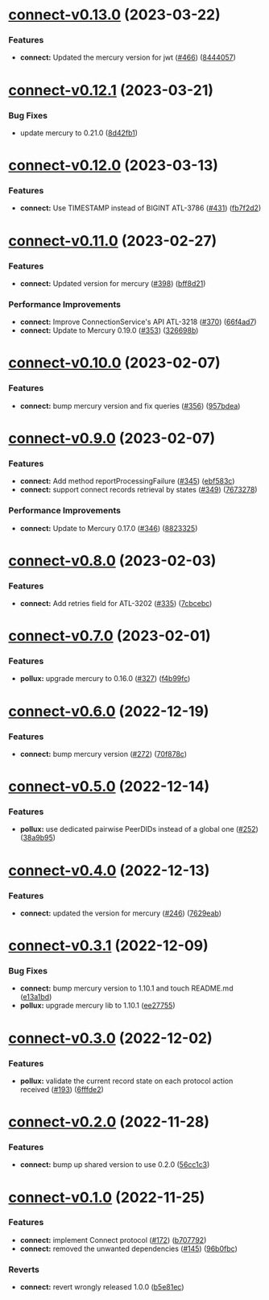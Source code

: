 # [connect-v0.13.0](https://github.com/input-output-hk/atala-prism-building-blocks/compare/connect-v0.12.1...connect-v0.13.0) (2023-03-22)


### Features

* **connect:** Updated the mercury version for jwt ([#466](https://github.com/input-output-hk/atala-prism-building-blocks/issues/466)) ([8444057](https://github.com/input-output-hk/atala-prism-building-blocks/commit/84440573bebbdf46f901e1a8bae7ba3d84239c2d))

# [connect-v0.12.1](https://github.com/input-output-hk/atala-prism-building-blocks/compare/connect-v0.12.0...connect-v0.12.1) (2023-03-21)


### Bug Fixes

* update mercury to 0.21.0 ([8d42fb1](https://github.com/input-output-hk/atala-prism-building-blocks/commit/8d42fb18206c9e599a4ab77f3c4a5162da03ba35))

# [connect-v0.12.0](https://github.com/input-output-hk/atala-prism-building-blocks/compare/connect-v0.11.0...connect-v0.12.0) (2023-03-13)


### Features

* **connect:** Use TIMESTAMP instead of BIGINT ATL-3786 ([#431](https://github.com/input-output-hk/atala-prism-building-blocks/issues/431)) ([fb7f2d2](https://github.com/input-output-hk/atala-prism-building-blocks/commit/fb7f2d28a5a8eabb2f52beebd8c794a90793c6fc))

# [connect-v0.11.0](https://github.com/input-output-hk/atala-prism-building-blocks/compare/connect-v0.10.0...connect-v0.11.0) (2023-02-27)


### Features

* **connect:** Updated version for mercury ([#398](https://github.com/input-output-hk/atala-prism-building-blocks/issues/398)) ([bff8d21](https://github.com/input-output-hk/atala-prism-building-blocks/commit/bff8d21ca218c6fc8237f88d9c1288ade7b03c88))


### Performance Improvements

* **connect:** Improve ConnectionService's API ATL-3218 ([#370](https://github.com/input-output-hk/atala-prism-building-blocks/issues/370)) ([66f4ad7](https://github.com/input-output-hk/atala-prism-building-blocks/commit/66f4ad7e531b51b04e9143bd5cbd21d93270d6b9))
* **connect:** Update to Mercury 0.19.0 ([#353](https://github.com/input-output-hk/atala-prism-building-blocks/issues/353)) ([326698b](https://github.com/input-output-hk/atala-prism-building-blocks/commit/326698b5361e1a6fb04ddda175c5040cc7eed022))

# [connect-v0.10.0](https://github.com/input-output-hk/atala-prism-building-blocks/compare/connect-v0.9.0...connect-v0.10.0) (2023-02-07)


### Features

* **connect:** bump mercury version and fix queries ([#356](https://github.com/input-output-hk/atala-prism-building-blocks/issues/356)) ([957bdea](https://github.com/input-output-hk/atala-prism-building-blocks/commit/957bdeae59f566446caa14dabe7cc7310478ba8e))

# [connect-v0.9.0](https://github.com/input-output-hk/atala-prism-building-blocks/compare/connect-v0.8.0...connect-v0.9.0) (2023-02-07)


### Features

* **connect:** Add method reportProcessingFailure ([#345](https://github.com/input-output-hk/atala-prism-building-blocks/issues/345)) ([ebf583c](https://github.com/input-output-hk/atala-prism-building-blocks/commit/ebf583cff2c00d40e7d534305f21fa47d35eb087))
* **connect:** support connect records retrieval by states ([#349](https://github.com/input-output-hk/atala-prism-building-blocks/issues/349)) ([7673278](https://github.com/input-output-hk/atala-prism-building-blocks/commit/7673278b2a9a88ec503c44b31dd14902462e43a4))


### Performance Improvements

* **connect:** Update to Mercury 0.17.0 ([#346](https://github.com/input-output-hk/atala-prism-building-blocks/issues/346)) ([8823325](https://github.com/input-output-hk/atala-prism-building-blocks/commit/8823325e88604c970d3dd6a94c4573f5658a8ca2))

# [connect-v0.8.0](https://github.com/input-output-hk/atala-prism-building-blocks/compare/connect-v0.7.0...connect-v0.8.0) (2023-02-03)


### Features

* **connect:** Add retries field for ATL-3202 ([#335](https://github.com/input-output-hk/atala-prism-building-blocks/issues/335)) ([7cbcebc](https://github.com/input-output-hk/atala-prism-building-blocks/commit/7cbcebc7c9229e1dac47b3f31b3d1d6621e739d3))

# [connect-v0.7.0](https://github.com/input-output-hk/atala-prism-building-blocks/compare/connect-v0.6.0...connect-v0.7.0) (2023-02-01)


### Features

* **pollux:** upgrade mercury to 0.16.0 ([#327](https://github.com/input-output-hk/atala-prism-building-blocks/issues/327)) ([f4b99fc](https://github.com/input-output-hk/atala-prism-building-blocks/commit/f4b99fc00ff61e003d13b79b6d05d70b0fcf70c9))

# [connect-v0.6.0](https://github.com/input-output-hk/atala-prism-building-blocks/compare/connect-v0.5.0...connect-v0.6.0) (2022-12-19)


### Features

* **connect:** bump mercury version ([#272](https://github.com/input-output-hk/atala-prism-building-blocks/issues/272)) ([70f878c](https://github.com/input-output-hk/atala-prism-building-blocks/commit/70f878c81bbffd73228d2a40b55295b74c918ba9))

# [connect-v0.5.0](https://github.com/input-output-hk/atala-prism-building-blocks/compare/connect-v0.4.0...connect-v0.5.0) (2022-12-14)


### Features

* **pollux:** use dedicated pairwise PeerDIDs instead of a global one ([#252](https://github.com/input-output-hk/atala-prism-building-blocks/issues/252)) ([38a9b95](https://github.com/input-output-hk/atala-prism-building-blocks/commit/38a9b95a254e53483c15d7ee381f82a1d7556a18))

# [connect-v0.4.0](https://github.com/input-output-hk/atala-prism-building-blocks/compare/connect-v0.3.1...connect-v0.4.0) (2022-12-13)


### Features

* **connect:** updated  the version for mercury ([#246](https://github.com/input-output-hk/atala-prism-building-blocks/issues/246)) ([7629eab](https://github.com/input-output-hk/atala-prism-building-blocks/commit/7629eab985354a64d4a7c7f5814ae4a84a48ab31))

# [connect-v0.3.1](https://github.com/input-output-hk/atala-prism-building-blocks/compare/connect-v0.3.0...connect-v0.3.1) (2022-12-09)


### Bug Fixes

* **connect:** bump mercury version to 1.10.1 and touch README.md ([e13a1bd](https://github.com/input-output-hk/atala-prism-building-blocks/commit/e13a1bdcf2eec2c6059d8e9b4f4a587ff6aa15a6))
* **pollux:** upgrade mercury lib to 1.10.1 ([ee27755](https://github.com/input-output-hk/atala-prism-building-blocks/commit/ee2775534f6207a6fed6332c938e6249d62168df))

# [connect-v0.3.0](https://github.com/input-output-hk/atala-prism-building-blocks/compare/connect-v0.2.0...connect-v0.3.0) (2022-12-02)


### Features

* **pollux:** validate the current record state on each protocol action received ([#193](https://github.com/input-output-hk/atala-prism-building-blocks/issues/193)) ([6fffde2](https://github.com/input-output-hk/atala-prism-building-blocks/commit/6fffde28bee50b130a0f1f8b5f4dae80ec488498))

# [connect-v0.2.0](https://github.com/input-output-hk/atala-prism-building-blocks/compare/connect-v0.1.0...connect-v0.2.0) (2022-11-28)


### Features

* **connect:** bump up shared version to use 0.2.0 ([56cc1c3](https://github.com/input-output-hk/atala-prism-building-blocks/commit/56cc1c38caa313846c61253527accb456ccc476a))

# [connect-v0.1.0](https://github.com/input-output-hk/atala-prism-building-blocks/compare/connect-v0.0.1...connect-v0.1.0) (2022-11-25)


### Features

* **connect:** implement Connect protocol ([#172](https://github.com/input-output-hk/atala-prism-building-blocks/issues/172)) ([b707792](https://github.com/input-output-hk/atala-prism-building-blocks/commit/b707792ba7c3a48f25089b5224b90dd186733539))
* **connect:** removed the unwanted dependencies ([#145](https://github.com/input-output-hk/atala-prism-building-blocks/issues/145)) ([96b0fbc](https://github.com/input-output-hk/atala-prism-building-blocks/commit/96b0fbcd83879840c1b6a46cfeff3604c92ea2a4))


### Reverts

* **connect:** revert wrongly released 1.0.0 ([b5e81ec](https://github.com/input-output-hk/atala-prism-building-blocks/commit/b5e81ec9ec89f2baf9d37a09045e4705c6fb57d1))
